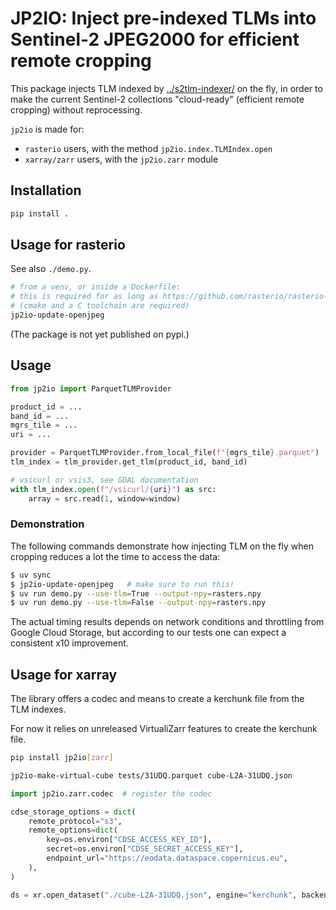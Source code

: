 # JP2IO: Inject pre-indexed TLMs into Sentinel-2 JPEG2000 for efficient remote cropping

This package injects TLM indexed by [../s2tlm-indexer/](../s2tlm-indexer/) on the fly, in order to make the current Sentinel-2 collections "cloud-ready" (efficient remote cropping) without reprocessing.

`jp2io` is made for:

- `rasterio` users, with the method `jp2io.index.TLMIndex.open`
- `xarray/zarr` users, with the `jp2io.zarr` module

## Installation

```bash
pip install .
```

## Usage for rasterio

See also `./demo.py`.

```bash
# from a venv, or inside a Dockerfile:
# this is required for as long as https://github.com/rasterio/rasterio-wheels/issues/138 is opened.
# (cmake and a C toolchain are required)
jp2io-update-openjpeg
```

(The package is not yet published on pypi.)

## Usage

```python
from jp2io import ParquetTLMProvider

product_id = ...
band_id = ...
mgrs_tile = ...
uri = ...

provider = ParquetTLMProvider.from_local_file(f"{mgrs_tile}.parquet")
tlm_index = tlm_provider.get_tlm(product_id, band_id)

# vsicurl or vsis3, see GDAL documentation
with tlm_index.open(f"/vsicurl/{uri}") as src:
    array = src.read(1, window=window)
```

### Demonstration

The following commands demonstrate how injecting TLM on the fly when cropping reduces a lot the time to access the data:

```bash
$ uv sync
$ jp2io-update-openjpeg   # make sure to run this!
$ uv run demo.py --use-tlm=True --output-npy=rasters.npy
$ uv run demo.py --use-tlm=False --output-npy=rasters.npy
```

The actual timing results depends on network conditions and throttling from Google Cloud Storage, but according to our tests one can expect a consistent x10 improvement.

## Usage for xarray

The library offers a codec and means to create a kerchunk file from the TLM indexes.

For now it relies on unreleased VirtualiZarr features to create the kerchunk file.

```bash
pip install jp2io[zarr]
```

```bash
jp2io-make-virtual-cube tests/31UDQ.parquet cube-L2A-31UDQ.json
```

```python
import jp2io.zarr.codec  # register the codec

cdse_storage_options = dict(
    remote_protocol="s3",
    remote_options=dict(
        key=os.environ["CDSE_ACCESS_KEY_ID"],
        secret=os.environ["CDSE_SECRET_ACCESS_KEY"],
        endpoint_url="https://eodata.dataspace.copernicus.eu",
    ),
)

ds = xr.open_dataset("./cube-L2A-31UDQ.json", engine="kerchunk", backend_kwargs={"storage_options": cdse_storage_options})
```
